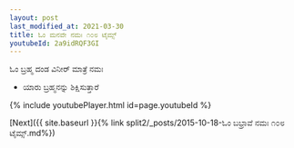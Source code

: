 ```yaml
---
layout: post
last_modified_at: 2021-03-30
title: ಓಂ ಮನವೇ ನಮಃ ೧೦೮ ಟೈಮ್ಸ್
youtubeId: 2a9idRQF3GI
---
```

 
 
 ಓಂ ಬ್ರಹ್ಮ ದಂಡ ವಿನೀರ್ ಮಾತ್ರೆ ನಮಃ  
 
 - ಯಾರು ಬ್ರಹ್ಮನನ್ನು ಶಿಕ್ಷಿಸುತ್ತಾರೆ 
 
  
 
  
 
 
 
 
 
 


{% include youtubePlayer.html id=page.youtubeId %}
 
[Next]({{ site.baseurl }}{% link  split2/_posts/2015-10-18-ಓಂ ಬಭ್ರಾವೆ ನಮಃ ೧೦೮ ಟೈಮ್ಸ್.md%})
 
